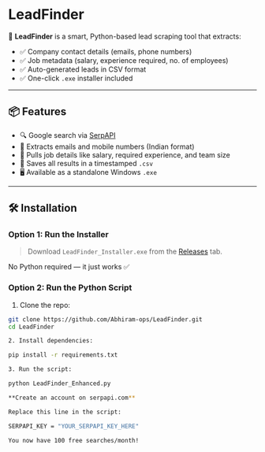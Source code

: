 # LeadFinder

🚀 **LeadFinder** is a smart, Python-based lead scraping tool that extracts:
- ✅ Company contact details (emails, phone numbers)
- ✅ Job metadata (salary, experience required, no. of employees)
- ✅ Auto-generated leads in CSV format
- ✅ One-click `.exe` installer included

---

## 📦 Features

- 🔍 Google search via [SerpAPI](https://serpapi.com/)
- 📧 Extracts emails and mobile numbers (Indian format)
- 🧠 Pulls job details like salary, required experience, and team size
- 📁 Saves all results in a timestamped `.csv`
- 🖥️ Available as a standalone Windows `.exe`

---

## 🛠 Installation

### Option 1: Run the Installer
> Download `LeadFinder_Installer.exe` from the [Releases](https://github.com/Abhiram-ops/LeadFinder/releases) tab.

No Python required — it just works ✅

### Option 2: Run the Python Script

1. Clone the repo:
```bash
git clone https://github.com/Abhiram-ops/LeadFinder.git
cd LeadFinder

2. Install dependencies:

pip install -r requirements.txt

3. Run the script:

python LeadFinder_Enhanced.py

**Create an account on serpapi.com**

Replace this line in the script:

SERPAPI_KEY = "YOUR_SERPAPI_KEY_HERE"

You now have 100 free searches/month!

